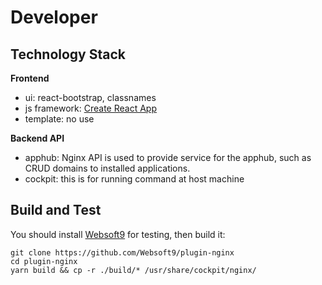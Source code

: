 # Developer

## Technology Stack

**Frontend**  

- ui: react-bootstrap, classnames
- js framework: [Create React App](https://create-react-app.dev/docs/documentation-intro)
- template: no use

**Backend API**  

- apphub: Nginx API is used to provide service  for the apphub, such as CRUD domains to installed applications.
- cockpit: this is for running command at host machine


## Build and Test

You should install [Websoft9](https://github.com/Websoft9/websoft9) for testing, then build it:

```
git clone https://github.com/Websoft9/plugin-nginx
cd plugin-nginx
yarn build && cp -r ./build/* /usr/share/cockpit/nginx/
```